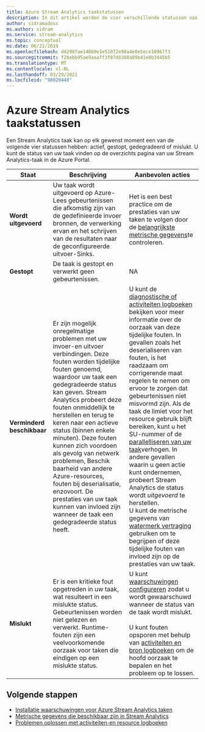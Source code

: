 ```yaml
---
title: Azure Stream Analytics taakstatussen
description: In dit artikel worden de vier verschillende statussen van een Stream Analytics taak beschreven. uitvoeren, gestopt, gedegradeerd en mislukt.
author: sidramadoss
ms.author: sidram
ms.service: stream-analytics
ms.topic: conceptual
ms.date: 06/21/2019
ms.openlocfilehash: dd298fae148b9e1e51072e98a4e0e5ece10967f3
ms.sourcegitcommit: f28ebb95ae9aaaff3f87d8388a09b41e0b3445b5
ms.translationtype: MT
ms.contentlocale: nl-NL
ms.lasthandoff: 03/29/2021
ms.locfileid: "98020448"
---
```

# <a name="azure-stream-analytics-job-states"></a>Azure Stream Analytics taakstatussen

Een Stream Analytics taak kan op elk gewenst moment een van de volgende vier statussen hebben: actief, gestopt, gedegradeerd of mislukt. U kunt de status van uw taak vinden op de overzichts pagina van uw Stream Analytics-taak in de Azure Portal. 

| Staat | Beschrijving | Aanbevolen acties |
| --- | --- | --- |
| **Wordt uitgevoerd** | Uw taak wordt uitgevoerd op Azure-Lees gebeurtenissen die afkomstig zijn van de gedefinieerde invoer bronnen, de verwerking ervan en het schrijven van de resultaten naar de geconfigureerde uitvoer-Sinks. | Het is een best practice om de prestaties van uw taken te volgen door de [belangrijkste metrische gegevens](./stream-analytics-set-up-alerts.md#scenarios-to-monitor)te controleren. |
| **Gestopt** | De taak is gestopt en verwerkt geen gebeurtenissen. | NA | 
| **Verminderd beschikbaar** | Er zijn mogelijk onregelmatige problemen met uw invoer-en uitvoer verbindingen. Deze fouten worden tijdelijke fouten genoemd, waardoor uw taak een gedegradeerde status kan geven. Stream Analytics probeert deze fouten onmiddellijk te herstellen en terug te keren naar een actieve status (binnen enkele minuten). Deze fouten kunnen zich voordoen als gevolg van netwerk problemen, Beschik baarheid van andere Azure-resources, fouten bij deserialisatie, enzovoort. De prestaties van uw taak kunnen van invloed zijn wanneer de taak een gedegradeerde status heeft.| U kunt de [diagnostische of activiteiten logboeken](./stream-analytics-job-diagnostic-logs.md#debugging-using-activity-logs) bekijken voor meer informatie over de oorzaak van deze tijdelijke fouten. In gevallen zoals het deserialiseren van fouten, is het raadzaam om corrigerende maat regelen te nemen om ervoor te zorgen dat gebeurtenissen niet misvormd zijn. Als de taak de limiet voor het resource gebruik blijft bereiken, kunt u het SU-nummer of de [parallelliseren van uw taak](./stream-analytics-parallelization.md)verhogen. In andere gevallen waarin u geen actie kunt ondernemen, probeert Stream Analytics de status wordt *uitgevoerd* te herstellen. <br> U kunt de metrische gegevens van [watermerk vertraging](./stream-analytics-set-up-alerts.md#scenarios-to-monitor) gebruiken om te begrijpen of deze tijdelijke fouten van invloed zijn op de prestaties van uw taak.|
| **Mislukt** | Er is een kritieke fout opgetreden in uw taak, wat resulteert in een mislukte status. Gebeurtenissen worden niet gelezen en verwerkt. Runtime-fouten zijn een veelvoorkomende oorzaak voor taken die eindigen op een mislukte status. | U kunt [waarschuwingen configureren](./stream-analytics-set-up-alerts.md#set-up-alerts-in-the-azure-portal) zodat u wordt gewaarschuwd wanneer de status van de taak wordt mislukt. <br> <br>U kunt fouten opsporen met behulp van [activiteiten en bron logboeken](./stream-analytics-job-diagnostic-logs.md#debugging-using-activity-logs) om de hoofd oorzaak te bepalen en het probleem op te lossen.|

## <a name="next-steps"></a>Volgende stappen
* [Installatie waarschuwingen voor Azure Stream Analytics taken](stream-analytics-set-up-alerts.md)
* [Metrische gegevens die beschikbaar zijn in Stream Analytics](./stream-analytics-monitoring.md#metrics-available-for-stream-analytics)
* [Problemen oplossen met activiteiten-en resource logboeken](./stream-analytics-job-diagnostic-logs.md)